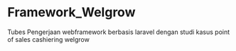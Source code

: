 # Framework_Welgrow
Tubes Pengerjaan webframework berbasis laravel dengan studi kasus point of sales cashiering welgrow
